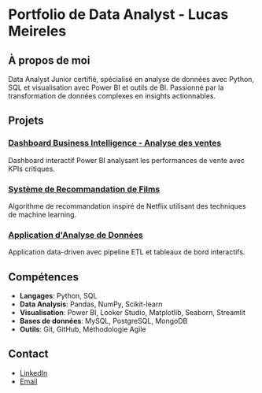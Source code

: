 # Portfolio de Data Analyst - Lucas Meireles

## À propos de moi
Data Analyst Junior certifié, spécialisé en analyse de données avec Python, SQL et visualisation 
avec Power BI et outils de BI. Passionné par la transformation de données complexes en insights actionnables.

## Projets
### [Dashboard Business Intelligence - Analyse des ventes](./projects/business-intelligence)
Dashboard interactif Power BI analysant les performances de vente avec KPIs critiques.

### [Système de Recommandation de Films](./projects/movie-recommender)
Algorithme de recommandation inspiré de Netflix utilisant des techniques de machine learning.

### [Application d'Analyse de Données](./projects/data-analysis-app)
Application data-driven avec pipeline ETL et tableaux de bord interactifs.

## Compétences
- **Langages**: Python, SQL
- **Data Analysis**: Pandas, NumPy, Scikit-learn
- **Visualisation**: Power BI, Looker Studio, Matplotlib, Seaborn, Streamlit
- **Bases de données**: MySQL, PostgreSQL, MongoDB
- **Outils**: Git, GitHub, Méthodologie Agile

## Contact
- [LinkedIn](https://linkedin.com/in/lucasmeireles85)
- [Email](mailto:lucasmeireles85@gmail.com)
